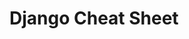# Django Cheat Sheet








<!--



<h2>
	<a href="lessons/1_django/README.md">
		1) Django
	</a>
</h2>


<h2>
	<a href="lessons/2_ninja/README.md">
		2) Django Ninja
	</a>
</h2>

<h2>
	<a href="lessons/3_rest/README.md">
		3) Django Rest Framework
	</a>
</h2>



<h2>
	<a href="lessons/4_auth/README.md">
		4) Django REST Framework + Authentication
	</a>
</h2>

-->


<!--


<h2>
	<a href="lessons/5_graphql/README.md">
		5) GraphQL + Django
	</a>
</h2>


-->



